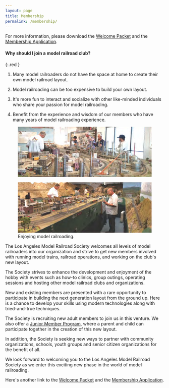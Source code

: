 ```yaml
---
layout: page
title: Membership
permalink: /membership/
---
```


For more information, please download the [Welcome Packet](/assets/documents/welcome-packet.pdf) and the [Membership Application](/assets/documents/adult-application.pdf).

####  Why should I join a model railroad club?
{:.red }

1. Many model railroaders do not have the space at home to create their own model railroad layout.

2. Model railroading can be too expensive to build your own layout.

3. It's more fun to interact and socialize with other like-minded individuals who share your passion for model railroading.

4. Benefit from the experience and wisdom of our members who have many years of model railroading experience.

<figure>
  <div class="red-border">
    <a href="/assets/images/membership/membership-01.png">
      <img src="/assets/images/membership/membership-01.png" alt="Enjoying the Hawthorne layout">
    </a>
  </div>
</figure>

<figure>
  <div class="red-border">
    <a href="/assets/images/membership/membership-02.png">
      <img src="/assets/images/membership/membership-02.png" alt="Enjoying the Hawthorne layout">
    </a>
  </div>
  <figcaption>Enjoying model railroading.</figcaption>
</figure>

<p><span class="red">The Los Angeles Model Railroad Society</span> welcomes all levels of model railroaders into our organization and strive to get new members involved with running model trains, railroad operations, and working on the club's new layout.</p>

The Society strives to enhance the development and enjoyment of the hobby with events such as how-to clinics, group outings, operating sessions and hosting other model railroad clubs and organizations.

New and existing members are presented with a rare opportunity to participate in building the next generation layout from the ground up. Here is a chance to develop your skills using modern technologies along with tried-and-true techniques.

The Society is recruiting new adult members to join us in this venture. We also offer a [Junior Member Program](/assets/documents/junior-application.pdf), where a parent and child can participate together in the creation of this new layout.

In addition, the Society is seeking new ways to partner with community organizations, schools, youth groups and senior citizen organizations for the benefit of all.

We look forward to welcoming you to the Los Angeles Model Railroad Society as we enter this exciting new phase in the world of model railroading.

Here's another link to the [Welcome Packet](/assets/documents/welcome-packet.pdf) and the [Membership Application](/assets/documents/adult-application.pdf).
